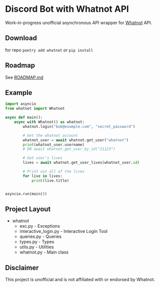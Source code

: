 # Discord Bot with Whatnot API

Work-in-progress unofficial asynchronous API wrapper for [Whatnot](https://www.whatnot.com) API.

## Download

for repo
`poetry add whatnot` *or* `pip install`

## Roadmap

See [ROADMAP.md](ROADMAP.md)

## Example

```python
import asyncio
from whatnot import Whatnot

async def main():
    async with Whatnot() as whatnot:
        whatnot.login("bob@example.com", "secret_password")

        # Get the whatnot account
        whatnot_user = await whatnot.get_user("whatnot")
        print(whatnot_user.username)
        # OR await whatnot.get_user_by_id("21123")

        # Get user's lives
        lives = await whatnot.get_user_lives(whatnot_user.id)

        # Print out all of the lives
        for live in lives:
            print(live.title)


asyncio.run(main())
```

## Project Layout

- whatnot
  - exc.py - Exceptions
  - interactive_login.py - Interactive Login Tool
  - queries.py - Queries
  - types.py - Types
  - utils.py - Utilities
  - whatnot.py - Main class

## Disclaimer

This project is unofficial and is not affiliated with or endorsed by Whatnot.
